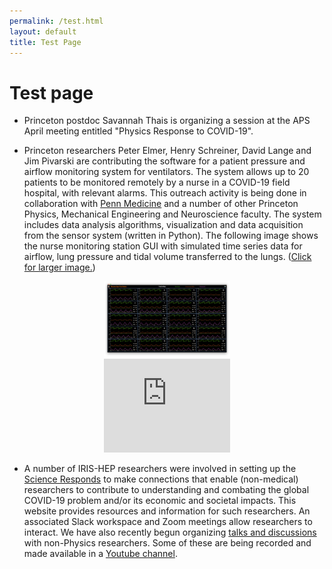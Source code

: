 ```yaml
---
permalink: /test.html
layout: default
title: Test Page
---
```


# Test page

  * Princeton postdoc Savannah Thais is organizing a session at the APS
    April meeting entitled "Physics Response to COVID-19".

  * Princeton researchers Peter Elmer, Henry Schreiner, David Lange and Jim
    Pivarski are contributing the software for a patient pressure and
    airflow monitoring system for
    ventilators. The system allows up to 20 patients to be monitored remotely
    by a nurse in a COVID-19 field hospital, with relevant alarms. This
    outreach activity is being done in collaboration with
    [Penn Medicine](https://www.pennmedicine.org/) and a number of other
    Princeton Physics, Mechanical Engineering and Neuroscience faculty.
    The system includes data analysis algorithms, visualization and data
    acquisition from the sensor system (written in Python). The following image shows the nurse monitoring station GUI with simulated time series data for airflow, lung pressure and tidal volume transferred to the lungs. (<a href="/assets/images/20200411-Princeton-Open-Vent-Monitor.png">Click for larger image.</a>)

<center>
<a href="/assets/images/20200411-Princeton-Open-Vent-Monitor.png"><img width="40%" src="/assets/images/20200411-Princeton-Open-Vent-Monitor-thumb.png"></a>
</center>

<center>
<iframe width="40%" height="40%" src="https://www.youtube.com/embed/LNkQ7WTN5GE" frameborder="0" allow="accelerometer; autoplay; encrypted-media; gyroscope; picture-in-picture" allowfullscreen></iframe>
</center>


  * A number of IRIS-HEP researchers were involved in setting up the
    [Science Responds](https://science-responds.org/) to make connections 
    that enable (non-medical) researchers to contribute to understanding 
    and combating the global COVID-19 problem and/or its economic and 
    societal impacts. This website provides resources and information
    for such researchers. An associated Slack workspace and Zoom
    meetings allow researchers to interact. We have also recently begun
    organizing [talks and discussions](https://indico.cern.ch/category/12245/) 
    with non-Physics researchers. Some of these are being recorded and
    made available in a [Youtube channel](https://www.youtube.com/playlist?list=PLeZvkLnDkqbQ1qIE7PA741dQUb1zw6FBd).



